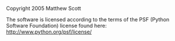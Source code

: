 Copyright 2005 Matthew Scott

The software is licensed according to the terms of the PSF (Python Software Foundation) license found here: http://www.python.org/psf/license/
